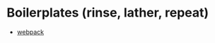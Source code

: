 # Boilerplates (rinse, lather, repeat)

* [webpack](https://github.com/ryandrewjohnson/boilerplate/tree/master/webpack)